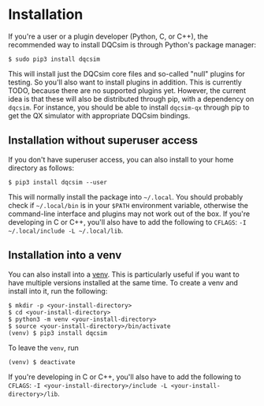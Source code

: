# Installation

If you're a user or a plugin developer (Python, C, or C++), the recommended way
to install DQCsim is through Python's package manager:

    $ sudo pip3 install dqcsim

This will install just the DQCsim core files and so-called "null" plugins for
testing. So you'll also want to install plugins in addition. This is currently
TODO, because there are no supported plugins yet. However, the current idea is
that these will also be distributed through pip, with a dependency on `dqcsim`.
For instance, you should be able to install `dqcsim-qx` through pip to get the
QX simulator with appropriate DQCsim bindings.

## Installation without superuser access

If you don't have superuser access, you can also install to your home directory
as follows:

    $ pip3 install dqcsim --user

This will normally install the package into `~/.local`. You should probably
check if `~/.local/bin` is in your `$PATH` environment variable, otherwise the
command-line interface and plugins may not work out of the box. If you're
developing in C or C++, you'll also have to add the following to
`CFLAGS`: `-I ~/.local/include -L ~/.local/lib`.

## Installation into a venv

You can also install into a
[venv](https://docs.python.org/3/library/venv.html#creating-virtual-environments).
This is particularly useful if you want to have multiple versions installed at
the same time. To create a venv and install into it, run the following:

    $ mkdir -p <your-install-directory>
    $ cd <your-install-directory>
    $ python3 -m venv <your-install-directory>
    $ source <your-install-directory>/bin/activate
    (venv) $ pip3 install dqcsim

To leave the `venv`, run

    (venv) $ deactivate

If you're developing in C or C++, you'll also have to add the following to
`CFLAGS`: `-I <your-install-directory>/include -L <your-install-directory>/lib`.
